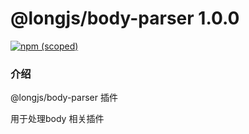 # @longjs/body-parser 1.0.0

[![npm (scoped)](https://img.shields.io/npm/v/@longjs/body-parser.svg)](https://www.npmjs.com/package/@longjs/body-parser)

### 介绍

@longjs/body-parser 插件

用于处理body 相关插件

